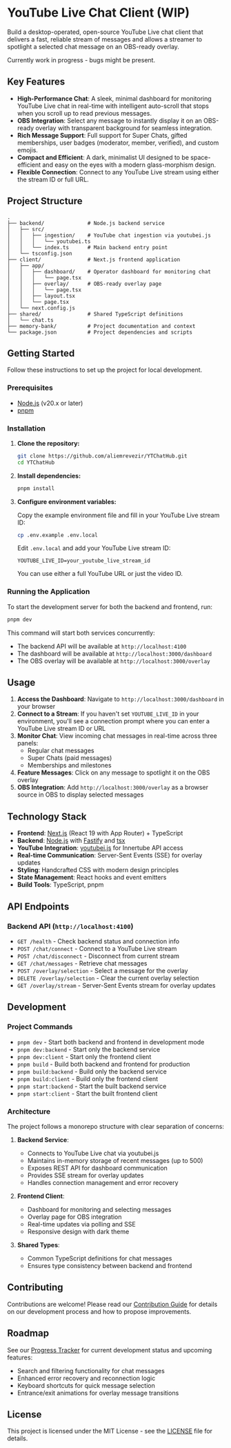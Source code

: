 # YouTube Live Chat Client (WIP)

Build a desktop-operated, open-source YouTube Live chat client that delivers a fast, reliable stream of messages and allows a streamer to spotlight a selected chat message on an OBS-ready overlay.

Currently work in progress - bugs might be present.

## Key Features

- **High-Performance Chat**: A sleek, minimal dashboard for monitoring YouTube Live chat in real-time with intelligent auto-scroll that stops when you scroll up to read previous messages.
- **OBS Integration**: Select any message to instantly display it on an OBS-ready overlay with transparent background for seamless integration.
- **Rich Message Support**: Full support for Super Chats, gifted memberships, user badges (moderator, member, verified), and custom emojis.
- **Compact and Efficient**: A dark, minimalist UI designed to be space-efficient and easy on the eyes with a modern glass-morphism design.
- **Flexible Connection**: Connect to any YouTube Live stream using either the stream ID or full URL.

## Project Structure

```
.
├── backend/              # Node.js backend service
│   ├── src/
│   │   ├── ingestion/    # YouTube chat ingestion via youtubei.js
│   │   │   └── youtubei.ts
│   │   └── index.ts      # Main backend entry point
│   └── tsconfig.json
├── client/               # Next.js frontend application
│   ├── app/
│   │   ├── dashboard/    # Operator dashboard for monitoring chat
│   │   │   └── page.tsx
│   │   ├── overlay/      # OBS-ready overlay page
│   │   │   └── page.tsx
│   │   ├── layout.tsx
│   │   └── page.tsx
│   └── next.config.js
├── shared/               # Shared TypeScript definitions
│   └── chat.ts
├── memory-bank/          # Project documentation and context
└── package.json          # Project dependencies and scripts
```

## Getting Started

Follow these instructions to set up the project for local development.

### Prerequisites

- [Node.js](https://nodejs.org/) (v20.x or later)
- [pnpm](https://pnpm.io/)

### Installation

1. **Clone the repository:**

    ```bash
    git clone https://github.com/aliemrevezir/YTChatHub.git
    cd YTChatHub
    ```

2. **Install dependencies:**

    ```bash
    pnpm install
    ```

3. **Configure environment variables:**

    Copy the example environment file and fill in your YouTube Live stream ID:

    ```bash
    cp .env.example .env.local
    ```

    Edit `.env.local` and add your YouTube Live stream ID:

    ```
    YOUTUBE_LIVE_ID=your_youtube_live_stream_id
    ```

    You can use either a full YouTube URL or just the video ID.

### Running the Application

To start the development server for both the backend and frontend, run:

```bash
pnpm dev
```

This command will start both services concurrently:
- The backend API will be available at `http://localhost:4100`
- The dashboard will be available at `http://localhost:3000/dashboard`
- The OBS overlay will be available at `http://localhost:3000/overlay`

## Usage

1. **Access the Dashboard**: Navigate to `http://localhost:3000/dashboard` in your browser
2. **Connect to a Stream**: If you haven't set `YOUTUBE_LIVE_ID` in your environment, you'll see a connection prompt where you can enter a YouTube Live stream ID or URL
3. **Monitor Chat**: View incoming chat messages in real-time across three panels:
   - Regular chat messages
   - Super Chats (paid messages)
   - Memberships and milestones
4. **Feature Messages**: Click on any message to spotlight it on the OBS overlay
5. **OBS Integration**: Add `http://localhost:3000/overlay` as a browser source in OBS to display selected messages

## Technology Stack

- **Frontend**: [Next.js](https://nextjs.org/) (React 19 with App Router) + TypeScript
- **Backend**: [Node.js](https://nodejs.org/) with [Fastify](https://www.fastify.io/) and [tsx](https://github.com/esbuild-kit/tsx)
- **YouTube Integration**: [youtubei.js](https://github.com/LuanRT/YouTube.js) for Innertube API access
- **Real-time Communication**: Server-Sent Events (SSE) for overlay updates
- **Styling**: Handcrafted CSS with modern design principles
- **State Management**: React hooks and event emitters
- **Build Tools**: TypeScript, pnpm

## API Endpoints

### Backend API (`http://localhost:4100`)

- `GET /health` - Check backend status and connection info
- `POST /chat/connect` - Connect to a YouTube Live stream
- `POST /chat/disconnect` - Disconnect from current stream
- `GET /chat/messages` - Retrieve chat messages
- `POST /overlay/selection` - Select a message for the overlay
- `DELETE /overlay/selection` - Clear the current overlay selection
- `GET /overlay/stream` - Server-Sent Events stream for overlay updates

## Development

### Project Commands

- `pnpm dev` - Start both backend and frontend in development mode
- `pnpm dev:backend` - Start only the backend service
- `pnpm dev:client` - Start only the frontend client
- `pnpm build` - Build both backend and frontend for production
- `pnpm build:backend` - Build only the backend service
- `pnpm build:client` - Build only the frontend client
- `pnpm start:backend` - Start the built backend service
- `pnpm start:client` - Start the built frontend client

### Architecture

The project follows a monorepo structure with clear separation of concerns:

1. **Backend Service**: 
   - Connects to YouTube Live chat via youtubei.js
   - Maintains in-memory storage of recent messages (up to 500)
   - Exposes REST API for dashboard communication
   - Provides SSE stream for overlay updates
   - Handles connection management and error recovery

2. **Frontend Client**:
   - Dashboard for monitoring and selecting messages
   - Overlay page for OBS integration
   - Real-time updates via polling and SSE
   - Responsive design with dark theme

3. **Shared Types**:
   - Common TypeScript definitions for chat messages
   - Ensures type consistency between backend and frontend

## Contributing

Contributions are welcome! Please read our [Contribution Guide](memory-bank/contribution.md) for details on our development process and how to propose improvements.

## Roadmap

See our [Progress Tracker](memory-bank/progress.md) for current development status and upcoming features:
- Search and filtering functionality for chat messages
- Enhanced error recovery and reconnection logic
- Keyboard shortcuts for quick message selection
- Entrance/exit animations for overlay message transitions

## License

This project is licensed under the MIT License - see the [LICENSE](LICENSE) file for details.
